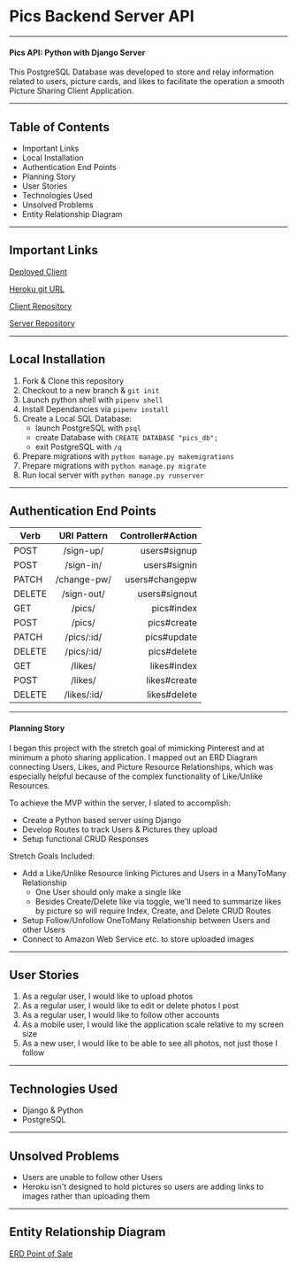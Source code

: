 # Pics Backend Server API

---

#### Pics API: Python with Django Server


This PostgreSQL Database was developed to store and relay information related to users, picture cards, and likes to facilitate the operation a smooth Picture Sharing Client Application.

---

## Table of Contents

 - Important Links
 - Local Installation
 - Authentication End Points
 - Planning Story
 - User Stories
 - Technologies Used
 - Unsolved Problems
 - Entity Relationship Diagram

---

## Important Links

[Deployed Client](https://ttamsmas.github.io/pics_app/)

[Heroku git URL](https://git.heroku.com/pics-api2020.git)

[Client Repository](https://github.com/ttamsmas/pics_app)

[Server Repository](https://github.com/ttamsmas/pics_api)

---

## Local Installation

 1. Fork & Clone this repository
 2. Checkout to a new branch & ```git init```
 3. Launch python shell with ```pipenv shell```
 4. Install Dependancies via ```pipenv install```
 5. Create a Local SQL Database:
     - launch PostgreSQL with ```psql```
     - create Database with ```CREATE DATABASE "pics_db";```
     - exit PostgreSQL with ```/q```
 6. Prepare migrations with ```python manage.py makemigrations```
 7. Prepare migrations with ```python manage.py migrate```
 8. Run local server with ```python manage.py runserver```

---

## Authentication End Points

| Verb   |      URI Pattern      |  Controller#Action |
|----------|:-------------:|------:|
| POST |  /sign-up/ | users#signup |
| POST |    /sign-in/   |   users#signin |
| PATCH | /change-pw/ |   users#changepw |
| DELETE |  /sign-out/ | users#signout |
| GET |    /pics/   |   pics#index |
| POST |    /pics/   |   pics#create |
| PATCH | /pics/:id/ |    pics#update |
| DELETE |  /pics/:id/ | pics#delete |
| GET |    /likes/   |   likes#index |
| POST | /likes/ |    likes#create |
| DELETE |  /likes/:id/ | likes#delete |

---

#### Planning Story

I began this project with the stretch goal of mimicking Pinterest and at minimum a photo sharing application. I mapped out an ERD Diagram connecting Users, Likes, and Picture Resource Relationships, which was especially helpful because of the complex functionality of Like/Unlike Resources.

To achieve the MVP within the server, I slated to accomplish:

 - Create a Python based server using Django
 - Develop Routes to track Users & Pictures they upload
 - Setup functional CRUD Responses

Stretch Goals Included:

 - Add a Like/Unlike Resource linking Pictures and Users in a ManyToMany Relationship
      - One User should only make a single like
      - Besides Create/Delete like via toggle, we'll need to summarize likes by picture so will require Index, Create, and Delete CRUD Routes
 - Setup Follow/Unfollow OneToMany Relationship between Users and other Users
 - Connect to Amazon Web Service etc. to store uploaded images

---

## User Stories

 1. As a regular user, I would like to upload photos
 2. As a regular user, I would like to edit or delete photos I post
 3. As a regular user, I would like to follow other accounts
 4. As a mobile user, I would like the application scale relative to my screen size
 5. As a new user, I would like to be able to see all photos, not just those I follow

---

## Technologies Used

 - Django & Python
 - PostgreSQL

---

## Unsolved Problems

 - Users are unable to follow other Users
 - Heroku isn't designed to hold pictures so users are adding links to images rather than uploading them

---

## Entity Relationship Diagram

[ERD Point of Sale](https://i.imgur.com/uSDraTs.jpg)
